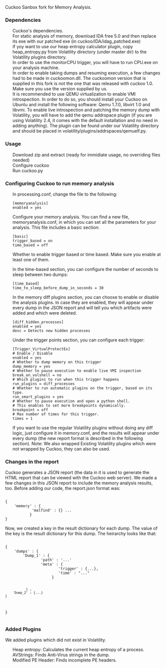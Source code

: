 Cuckoo Sanbox fork for Memory Analysis.

<h3>
<a name="user-content-authors" class="anchor" href="#dependencies" aria-hidden="true"><span class="octicon octicon-link"></span></a>Dependencies</h3>
<ul class="task-list">
<li>Cuckoo's dependencies.</li>
<li>For static analysis of memory, download IDA free 5.0 and then replace its exe with our patched exe (in cuckoo/IDA/idag_patched.exe)</li>
<li>If yoy want to use our heap entropy calculator plugin, copy heap_entropy.py from Volatility directory (under master dir) to the Volatility plugins directory.</li>
<li>In order to use the monitorCPU trigger, you will have to run CPU.exe on your analysis machine.</li>
<li>In order to enable taking dumps and resuming execution, a few changes had to be made in cuckoomon.dll. The cuckoomon version that is supplied in this fork is not the one that was released with cuckoo 1.0. Make sure you use the version supplied by us.</li>
<li>It is recommended to use QEMU virtualization to enable VMI introspection. In order to do so, you should install your Cuckoo on Ubuntu and install the following software: Qemu 1.7.0, libvirt 1.0 and libvmi. To enable live introspection and patching the memory dump with Volatility, you will have to add the qemu addrspace plugin (if you are using Volatility 2.4, it comes with the default installation and no need in adding anything). The plugin can be found under our Volatility directory and should be placed in volatility/plugins/addrspaces/qemuelf.py.</li>
</ul>

<h3>
<a name="user-content-authors" class="anchor" href="#dependencies" aria-hidden="true"><span class="octicon octicon-link"></span></a>Usage</h3>
<ul class="task-list">
<li>Download zip and extract (ready for immidiate usage, no overriding files needed)</li>
<li>Configure cuckoo</li>
<li>Run cuckoo.py</li>
</ul>

<h3>
<a name="user-content-authors" class="anchor" href="#dependencies" aria-hidden="true"><span class="octicon octicon-link"></span></a>Configuring Cuckoo to run memory analysis</h3>
<ul class="task-list">
<li>In processing.conf, change the file to the following:
<pre><code>[memoryanalysis]
enabled = yes
</code></pre>
</li>
<li>Configure your memory analysis. You can find a new file, memoryanalysis.conf, in which you can set all the parameters for your analysis. This file includes a basic section:
<pre><code>[basic]
trigger_based = on
time_based = off
</code></pre>
Whether to enable trigger based or time based. Make sure you enable at least one of them.

In the time-based section, you can configure the number of seconds to sleep between two dumps:
<pre><code>[time_based]
time_to_sleep_before_dump_in_seconds = 30
</code></pre>
In the memory diff plugins section, you can choose to enable or disable the analysis plugins.
In case they are enabled, they will appear under every dump in the JSON report and will tell you which artifacts were added and which were deleted.
<pre><code>[diff_hidden_processes]
enabled = yes
desc = Detects new hidden processes
</code></pre>
Under the trigger points section, you can configure each trigger:
<pre><code>[Trigger_VirtualProtectEx]
# Enable / Disable
enabled = yes
# Whether to dump memory on this trigger
dump_memory = yes
# Whether to pause execution to enable live VMI inspection
break_on_volshell = no
# Which plugins to run when this trigger happens
run_plugins = diff_processes
# Whether to run automatic plugins on the trigger, based on its type.
run_smart_plugins = yes
# Whether to pause execution and open a python shell. 
# This enables to set more breakpoints dynamically.
breakpoint = off
# Max number of times for this trigger.
times = 1
</code></pre>
</li>
<li>If you want to use the regular Volatility plugins without doing any diff logic, just configure it in memory.conf, and the results will appear under every dump (the new report format is described in the following section).
Note: We also wrapped Existing Volatility plugins which were not wrapped by Cuckoo, they can also be used.</li>

</ul>
<h3>
<a name="user-content-authors" class="anchor" href="#dependencies" aria-hidden="true"><span class="octicon octicon-link"></span></a>Changes in the report</h3>
Cuckoo generates a JSON report (the data in it is used to generate the HTML report that can be viewed with the Cuckoo web server).
We made a few changes in this JSON report to include the memory analysis results, too.
Before adding our code, the report.json format was:
<pre><code>
{
	'memory' : {
			'malfind' : {} ...
		   }
}
</code></pre>
Now, we created a key in the result dictionary for each dump. The value of the key is the result dictionary for this dump.
The heirarchy looks like that:
<pre><code>
{
	'dumps' : {
		'Dump_1' : {
				'path' : '...'
				'meta' : {
						'trigger' : {...},
						'time' : "..."
					 }
		
			   } ,
		'Dump_2' : {...}
	}
}
</code></pre>

<h3>
<a name="user-content-authors" class="anchor" href="#dependencies" aria-hidden="true"><span class="octicon octicon-link"></span></a>Added Plugins</h3>
We added plugins which did not exist in Volatility.
<ul class="task-list">
<li>Heap entropy: Calculates the current heap entropy of a process.</li>
<li>AVStrings: Finds Anti-Virus strings in the dump.</li>
<li>Modified PE Header: Finds incomplete PE headers.</li>
</ul>
